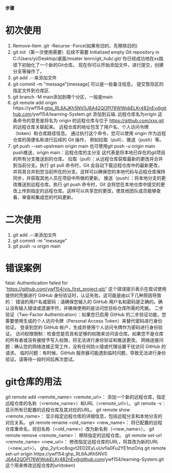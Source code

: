**步骤**

# 初次使用

1. Remove-Item .git -Recurse -Force(如果有旧的，先移除旧的)
2. git init（第一次使用需要）后续不需要
   Initialized empty Git repository in C:/Users/yi/Desktop/桌面/msater lenrn/git_hub/.git/
   你已经成功地在xx路径下初始化了一个新的Git仓库。 现在你可以开始添加文件，进行提交，创建分支等操作了。
3. git add .--来添加文件
4. git commit -m "message"[message] 可以是一些备注信息。 
    提交暂存区的指定文件到仓库区.
5. git branch -M main添加到哪个分区，一般是main
6. git remote add origin https://ywf154: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@github.com/ywf154/learning-System.git
    添加到云端.  远程仓库名为origin
这条命令的意思是将名为 origin 的远程仓库与位于 https://github.com/xxx.git 的远程仓库关联起来。
远程仓库的地址包含了用户名、个人访问令牌（token）和仓库路径信息。
通过执行这个命令，您可以使用 origin 作为远程仓库的简便名称进行后续的 Git 操作，
例如拉取（pull）、推送（push）等。
7. git push --set-upstream origin main
  也可使用git push -u origin main
push推送，origin main：远程仓库的主分支
这代表是将本地已存在的git项目的所有分支推送到的仓库。
拉取（pull）：从远程仓库获取最新的更改并合并到当前分支。执行 git pull 命令时，Git 会自动下载远程仓库中的最新更改，并将其合并到您当前所在的分支。这样可以确保您的本地代码与远程仓库保持同步，并获取其他人员在项目中所做的更新。
推送（push）：将本地分支的更改推送到远程仓库。执行 git push 命令时，Git 会将您在本地仓库中提交的更改上传到指定的远程仓库。这样可以共享您的更改，使其他团队成员能够查看、审查和集成您的代码更新。

# 二次使用
1. git add .--来添加文件
2. git commit -m "message"
3. git push -u origin main


# 错误案例

fatal: Authentication failed for 'https://github.com/ywf154/yis_first_project.git/'
这个错误提示表示在尝试使用提供的凭据进行 GitHub 身份验证时，认证失败。这可能是由以下几种原因导致的：
错误的用户名或密码：请确保您输入的 GitHub 用户名和密码是正确的。确认没有输入错误或遗漏字符，并确保使用的是访问您目标仓库所需的凭据。
二步验证（Two-Factor Authentication）：如果您已启用 GitHub 的二步验证功能，您需要使用生成的个人访问令牌（Personal Access Token）来替代密码进行身份验证。
登录到您的 GitHub 帐户，生成并使用个人访问令牌作为密码进行身份验证。
访问权限限制：检查您是否具有足够的权限来访问该仓库。如果您不是仓库的所有者或没有被授予写入权限，将无法进行身份验证和推送更改。
网络连接问题：确认您的网络连接正常工作，没有任何防火墙或代理设置干扰访问 GitHub 的请求。
临时问题：有时候，GitHub 服务器可能遇到临时问题，导致无法进行身份验证。请等待一段时间后再次尝试。

# git仓库的用法

git remote add <remote_name> <remote_url>：
添加一个新的远程仓库，指定远程仓库的名称（<remote_name>）和URL（<remote_url>）。
git remote -v：
显示所有已配置的远程仓库及其对应的URL。
git remote show <remote_name>：
显示指定远程仓库的详细信息，包括远程分支和本地分支的对应关系。
git remote rename <old_name> <new_name>：
将已配置的远程仓库重命名，将旧名称（<old_name>）改为新名称（<new_name>）。
git remote remove <remote_name>：
移除指定的远程仓库。
git remote set-url <remote_name> <new_url>：
修改指定远程仓库的URL，将其改为新的URL（<new_url>）。
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
git remote set-url origin  https://ywf154:ghp_RL6AJKh5NV0
J6A42QOPl76WWobELKr482nEv@github.com/ywf154/learning-System.git
这个用来修改远程仓库的url(token)
